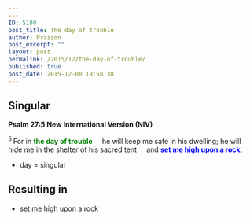 ```yaml
---
---
ID: 5180
post_title: The day of trouble
author: Praison
post_excerpt: ""
layout: post
permalink: /2015/12/the-day-of-trouble/
published: true
post_date: 2015-12-08 18:58:38
---
```

<h2><strong>Singular</strong></h2>
<strong><span class="passage-display-bcv">Psalm 27:5
</span><span class="passage-display-version">New International Version (NIV)</span></strong>
<div class="poetry top-05">
<p class="line"><span id="en-NIV-14291" class="text Ps-27-5"><sup class="versenum">5 </sup>For in <span style="color: #008000;"><strong>the day of trouble</strong></span></span>
<span class="indent-1"><span class="indent-1-breaks">    </span><span class="text Ps-27-5">he will keep me safe in his dwelling;</span></span>
<span class="text Ps-27-5">he will hide me in the shelter of his sacred tent</span>
<span class="indent-1"><span class="indent-1-breaks">    </span><span class="text Ps-27-5">and <span style="color: #0000ff;"><strong>set me high upon a rock</strong></span>.</span></span></p>

<ul>
	<li class="line">day = singular</li>
</ul>
<h2><strong>Resulting in</strong></h2>
<ul>
	<li>set me high upon a rock</li>
</ul>
</div>